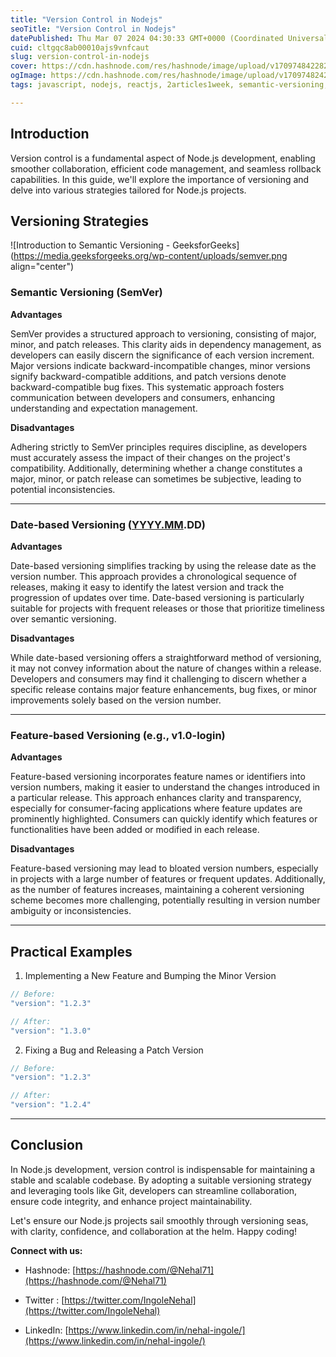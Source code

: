 ```yaml
---
title: "Version Control in Nodejs"
seoTitle: "Version Control in Nodejs"
datePublished: Thu Mar 07 2024 04:30:33 GMT+0000 (Coordinated Universal Time)
cuid: cltgqc8ab00010ajs9vnfcaut
slug: version-control-in-nodejs
cover: https://cdn.hashnode.com/res/hashnode/image/upload/v1709748422829/f940eab7-37d9-4588-9527-f5f8339e8be7.png
ogImage: https://cdn.hashnode.com/res/hashnode/image/upload/v1709748242773/8a356fa5-6333-478a-9a79-8fdf2131e630.png
tags: javascript, nodejs, reactjs, 2articles1week, semantic-versioning, learning-journey, learn-in-public, date-based-versioning, feature-based-versioning

---
```


## Introduction

Version control is a fundamental aspect of Node.js development, enabling smoother collaboration, efficient code management, and seamless rollback capabilities. In this guide, we'll explore the importance of versioning and delve into various strategies tailored for Node.js projects.

## Versioning Strategies

![Introduction to Semantic Versioning - GeeksforGeeks](https://media.geeksforgeeks.org/wp-content/uploads/semver.png align="center")

### Semantic Versioning (SemVer)

**Advantages**

SemVer provides a structured approach to versioning, consisting of major, minor, and patch releases. This clarity aids in dependency management, as developers can easily discern the significance of each version increment. Major versions indicate backward-incompatible changes, minor versions signify backward-compatible additions, and patch versions denote backward-compatible bug fixes. This systematic approach fosters communication between developers and consumers, enhancing understanding and expectation management.

**Disadvantages**

Adhering strictly to SemVer principles requires discipline, as developers must accurately assess the impact of their changes on the project's compatibility. Additionally, determining whether a change constitutes a major, minor, or patch release can sometimes be subjective, leading to potential inconsistencies.

---

### Date-based Versioning ([YYYY.MM](http://YYYY.MM).DD)

**Advantages**

Date-based versioning simplifies tracking by using the release date as the version number. This approach provides a chronological sequence of releases, making it easy to identify the latest version and track the progression of updates over time. Date-based versioning is particularly suitable for projects with frequent releases or those that prioritize timeliness over semantic versioning.

**Disadvantages**

While date-based versioning offers a straightforward method of versioning, it may not convey information about the nature of changes within a release. Developers and consumers may find it challenging to discern whether a specific release contains major feature enhancements, bug fixes, or minor improvements solely based on the version number.

---

### Feature-based Versioning (e.g., v1.0-login)

**Advantages**

Feature-based versioning incorporates feature names or identifiers into version numbers, making it easier to understand the changes introduced in a particular release. This approach enhances clarity and transparency, especially for consumer-facing applications where feature updates are prominently highlighted. Consumers can quickly identify which features or functionalities have been added or modified in each release.

**Disadvantages**

Feature-based versioning may lead to bloated version numbers, especially in projects with a large number of features or frequent updates. Additionally, as the number of features increases, maintaining a coherent versioning scheme becomes more challenging, potentially resulting in version number ambiguity or inconsistencies.

---

## Practical Examples

1. Implementing a New Feature and Bumping the Minor Version
    

```javascript
// Before:
"version": "1.2.3"

// After:
"version": "1.3.0"
```

2. Fixing a Bug and Releasing a Patch Version
    

```javascript
// Before:
"version": "1.2.3"

// After:
"version": "1.2.4"
```

---

## Conclusion

In Node.js development, version control is indispensable for maintaining a stable and scalable codebase. By adopting a suitable versioning strategy and leveraging tools like Git, developers can streamline collaboration, ensure code integrity, and enhance project maintainability.

Let's ensure our Node.js projects sail smoothly through versioning seas, with clarity, confidence, and collaboration at the helm. Happy coding!

**Connect with us:**

* Hashnode: [https://hashnode.com/@Nehal71](https://hashnode.com/@Nehal71)
    
* Twitter : [https://twitter.com/IngoleNehal](https://twitter.com/IngoleNehal)
    
* LinkedIn: [https://www.linkedin.com/in/nehal-ingole/](https://www.linkedin.com/in/nehal-ingole/)
